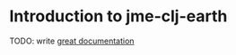 # Introduction to jme-clj-earth

TODO: write [great documentation](http://jacobian.org/writing/what-to-write/)
